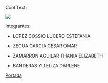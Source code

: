 <a href="http://es.cooltext.com" target="_top"><img src="https://cooltext.com/images/ct_pixel.gif" width="80" height="15" alt="Cool Text: Generador de Logotipos y Gráficos." border="0" /></a>

![](https://images.cooltext.com/5136762.png)

Integrantes: 

 - LOPEZ COSSIO LUCERO ESTEFANIA
 
 - ZECUA GARCIA CESAR OMAR
 
 - ZAMARRON AGUILAR THANIA ELIZABETH
 
 - BANDERAS YU ELIZA DARLENE
 
 
[Portada](https://github.com/estefaniaLC/Apple/wiki/Portada-Apple.)


 
 
